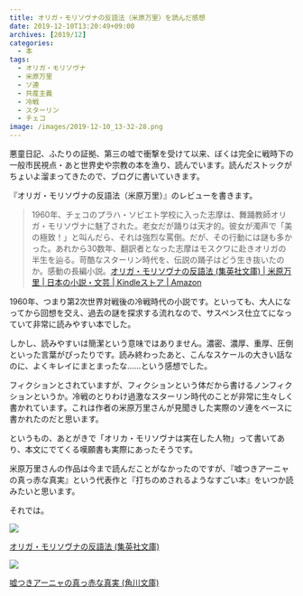 ```yaml
---
title: オリガ・モリソヴナの反語法（米原万里）を読んだ感想
date: 2019-12-10T13:20:49+09:00
archives: [2019/12]
categories:
  - 本
tags:
  - オリガ・モリソヴナ
  - 米原万里
  - ソ連
  - 共産主義
  - 冷戦
  - スターリン
  - チェコ
image: /images/2019-12-10_13-32-28.png
---
```

悪童日記、ふたりの証拠、第三の嘘で衝撃を受けて以来、ぼくは完全に戦時下の一般市民視点・あと世界史や宗教の本を漁り、読んでいます。読んだストックがちょいよ溜まってきたので、ブログに書いていきます。

<!--more-->

『オリガ・モリソヴナの反語法（米原万里）』のレビューを書きます。

> 1960年、チェコのプラハ・ソビエト学校に入った志摩は、舞踊教師オリガ・モリソヴナに魅了された。老女だが踊りは天才的。彼女が濁声で「美の極致！」と叫んだら、それは強烈な罵倒。だが、その行動には謎も多かった。あれから30数年、翻訳者となった志摩はモスクワに赴きオリガの半生を辿る。苛酷なスターリン時代を、伝説の踊子はどう生き抜いたのか。感動の長編小説。[オリガ・モリソヴナの反語法 (集英社文庫) | 米原万里 | 日本の小説・文芸 | Kindleストア | Amazon](https://www.amazon.co.jp/dp/4087478750?tag=t4traw-22)

1960年、つまり第2次世界対戦後の冷戦時代の小説です。といっても、大人になってから回想を交え、過去の謎を探求する流れなので、サスペンス仕立てになっていて非常に読みやすい本でした。

しかし、読みやすいは簡潔という意味ではありません。濃密、濃厚、重厚、圧倒といった言葉がぴったりです。読み終わったあと、こんなスケールの大きい話なのに、よくキレイにまとまったな……という感想でした。

フィクションとされていますが、フィクションという体だから書けるノンフィクションというか。冷戦のとりわけ過激なスターリン時代のことが非常に生々しく書かれています。これは作者の米原万里さんが見聞きした実際のソ連をベースに書かれたのだと思います。

というもの、あとがきで「オリカ・モリソヴナは実在した人物」って書いてあり、本文にでてくる嘆願書も実際にあったそうです。

米原万里さんの作品は今まで読んだことがなかったのですが、『嘘つきアーニャの真っ赤な真実』という代表作と『打ちのめされるようなすごい本』をいつか読みたいと思います。

それでは。

<div class="amazfy">
<a href="https://www.amazon.co.jp/dp/4087478750?tag=t4traw-22">
<img src="https://ws-fe.amazon-adsystem.com/widgets/q?_encoding=UTF8&ASIN=4087478750&Format=_SL250_&ID=AsinImage&MarketPlace=JP&ServiceVersion=20070822&WS=1&tag=t4traw-22&language=ja_JP">
<p>オリガ・モリソヴナの反語法 (集英社文庫)</p>
</a>
</div>

<div class="amazfy">
<a href="https://www.amazon.co.jp/dp/4043756011?tag=t4traw-22">
<img src="https://ws-fe.amazon-adsystem.com/widgets/q?_encoding=UTF8&ASIN=4043756011&Format=_SL250_&ID=AsinImage&MarketPlace=JP&ServiceVersion=20070822&WS=1&tag=t4traw-22&language=ja_JP">
<p>嘘つきアーニャの真っ赤な真実 (角川文庫)</p>
</a>
</div>
